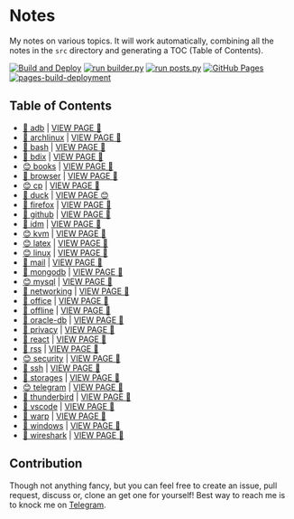 # Notes

My notes on various topics. It will work automatically, combining all the notes in the `src` directory and generating a TOC (Table of Contents).

[![Build and Deploy](https://github.com/SharafatKarim/notes/actions/workflows/action.yml/badge.svg)](https://github.com/SharafatKarim/notes/actions/workflows/action.yml)
[![run builder.py](https://github.com/SharafatKarim/notes/actions/workflows/action.yml/badge.svg)](https://github.com/SharafatKarim/notes/actions/workflows/action.yml)
[![run posts.py](https://github.com/SharafatKarim/notes/actions/workflows/posts.yml/badge.svg)](https://github.com/SharafatKarim/notes/actions/workflows/posts.yml)
[![GitHub Pages](https://github.com/SharafatKarim/notes/actions/workflows/gh-pages.yml/badge.svg)](https://github.com/SharafatKarim/notes/actions/workflows/gh-pages.yml)
[![pages-build-deployment](https://github.com/SharafatKarim/notes/actions/workflows/pages/pages-build-deployment/badge.svg)](https://github.com/SharafatKarim/notes/actions/workflows/pages/pages-build-deployment)


## Table of Contents

- [🎸 adb](src/adb.md) | <a href='https://sharafat.is-a.dev/notes/adb' target='_blank'>VIEW PAGE 🚀</a>
- [🚀 archlinux](src/archlinux.md) | <a href='https://sharafat.is-a.dev/notes/archlinux' target='_blank'>VIEW PAGE 🤖</a>
- [🎉 bash](src/bash.md) | <a href='https://sharafat.is-a.dev/notes/bash' target='_blank'>VIEW PAGE 🎸</a>
- [👾 bdix](src/bdix.md) | <a href='https://sharafat.is-a.dev/notes/bdix' target='_blank'>VIEW PAGE 🎸</a>
- [😊 books](src/books.md) | <a href='https://sharafat.is-a.dev/notes/books' target='_blank'>VIEW PAGE 🍕</a>
- [🎸 browser](src/browser.md) | <a href='https://sharafat.is-a.dev/notes/browser' target='_blank'>VIEW PAGE 🎉</a>
- [😊 cp](src/cp.md) | <a href='https://sharafat.is-a.dev/notes/cp' target='_blank'>VIEW PAGE 🤖</a>
- [🎉 duck](src/duck.md) | <a href='https://sharafat.is-a.dev/notes/duck' target='_blank'>VIEW PAGE 😊</a>
- [🍕 firefox](src/firefox.md) | <a href='https://sharafat.is-a.dev/notes/firefox' target='_blank'>VIEW PAGE 🚀</a>
- [👾 github](src/github.md) | <a href='https://sharafat.is-a.dev/notes/github' target='_blank'>VIEW PAGE 🍕</a>
- [🤖 idm](src/idm.md) | <a href='https://sharafat.is-a.dev/notes/idm' target='_blank'>VIEW PAGE 🚀</a>
- [😊 kvm](src/kvm.md) | <a href='https://sharafat.is-a.dev/notes/kvm' target='_blank'>VIEW PAGE 🎸</a>
- [😊 latex](src/latex.md) | <a href='https://sharafat.is-a.dev/notes/latex' target='_blank'>VIEW PAGE 🎸</a>
- [😊 linux](src/linux.md) | <a href='https://sharafat.is-a.dev/notes/linux' target='_blank'>VIEW PAGE 🍕</a>
- [🎸 mail](src/mail.md) | <a href='https://sharafat.is-a.dev/notes/mail' target='_blank'>VIEW PAGE 🚀</a>
- [🌈 mongodb](src/mongodb.md) | <a href='https://sharafat.is-a.dev/notes/mongodb' target='_blank'>VIEW PAGE 🌟</a>
- [😊 mysql](src/mysql.md) | <a href='https://sharafat.is-a.dev/notes/mysql' target='_blank'>VIEW PAGE 🚀</a>
- [🤖 networking](src/networking.md) | <a href='https://sharafat.is-a.dev/notes/networking' target='_blank'>VIEW PAGE 🚀</a>
- [🚀 office](src/office.md) | <a href='https://sharafat.is-a.dev/notes/office' target='_blank'>VIEW PAGE 🤖</a>
- [🎉 offline](src/offline.md) | <a href='https://sharafat.is-a.dev/notes/offline' target='_blank'>VIEW PAGE 👾</a>
- [👾 oracle-db](src/oracle-db.md) | <a href='https://sharafat.is-a.dev/notes/oracle-db' target='_blank'>VIEW PAGE 🚀</a>
- [🌟 privacy](src/privacy.md) | <a href='https://sharafat.is-a.dev/notes/privacy' target='_blank'>VIEW PAGE 👾</a>
- [🌈 react](src/react.md) | <a href='https://sharafat.is-a.dev/notes/react' target='_blank'>VIEW PAGE 🍕</a>
- [🍕 rss](src/rss.md) | <a href='https://sharafat.is-a.dev/notes/rss' target='_blank'>VIEW PAGE 🤖</a>
- [😊 security](src/security.md) | <a href='https://sharafat.is-a.dev/notes/security' target='_blank'>VIEW PAGE 🎸</a>
- [🍕 ssh](src/ssh.md) | <a href='https://sharafat.is-a.dev/notes/ssh' target='_blank'>VIEW PAGE 🎉</a>
- [👾 storages](src/storages.md) | <a href='https://sharafat.is-a.dev/notes/storages' target='_blank'>VIEW PAGE 👾</a>
- [😊 telegram](src/telegram.md) | <a href='https://sharafat.is-a.dev/notes/telegram' target='_blank'>VIEW PAGE 🌟</a>
- [🎸 thunderbird](src/thunderbird.md) | <a href='https://sharafat.is-a.dev/notes/thunderbird' target='_blank'>VIEW PAGE 👾</a>
- [🍕 vscode](src/vscode.md) | <a href='https://sharafat.is-a.dev/notes/vscode' target='_blank'>VIEW PAGE 🤖</a>
- [🌟 warp](src/warp.md) | <a href='https://sharafat.is-a.dev/notes/warp' target='_blank'>VIEW PAGE 🌈</a>
- [👾 windows](src/windows.md) | <a href='https://sharafat.is-a.dev/notes/windows' target='_blank'>VIEW PAGE 🌟</a>
- [🎉 wireshark](src/wireshark.md) | <a href='https://sharafat.is-a.dev/notes/wireshark' target='_blank'>VIEW PAGE 🌟</a>

## Contribution

Though not anything fancy, but you can feel free to create an issue, pull request, discuss or, clone an get one for yourself!
Best way to reach me is to knock me on [Telegram](https://t.me/SharafatKarim).

